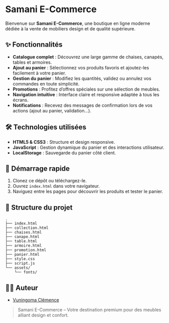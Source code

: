 # Samani E-Commerce

Bienvenue sur **Samani E-Commerce**, une boutique en ligne moderne dédiée à la vente de mobiliers design et de qualité supérieure.

## ✨ Fonctionnalités

- **Catalogue complet** : Découvrez une large gamme de chaises, canapés, tables et armoires.
- **Ajout au panier** : Sélectionnez vos produits favoris et ajoutez-les facilement à votre panier.
- **Gestion du panier** : Modifiez les quantités, validez ou annulez vos commandes en toute simplicité.
- **Promotions** : Profitez d’offres spéciales sur une sélection de meubles.
- **Navigation intuitive** : Interface claire et responsive adaptée à tous les écrans.
- **Notifications** : Recevez des messages de confirmation lors de vos actions (ajout au panier, validation…).

## 🛠️ Technologies utilisées

- **HTML5 & CSS3** : Structure et design responsive.
- **JavaScript** : Gestion dynamique du panier et des interactions utilisateur.
- **LocalStorage** : Sauvegarde du panier côté client.

## 🚀 Démarrage rapide

1. Clonez ce dépôt ou téléchargez-le.
2. Ouvrez `index.html` dans votre navigateur.
3. Naviguez entre les pages pour découvrir les produits et tester le panier.

## 📁 Structure du projet

```
.
├── index.html
├── collection.html
├── chaises.html
├── canape.html
├── table.html
├── armoire.html
├── promotion.html
├── panier.html
├── style.css
├── script.js
└── assets/
    └── fonts/
```

## 👩‍💻 Auteur

- [Vuningoma Clémence](https://github.com/VuningomaClemence)

> Samani E-Commerce – Votre destination premium pour des meubles alliant design et confort.
